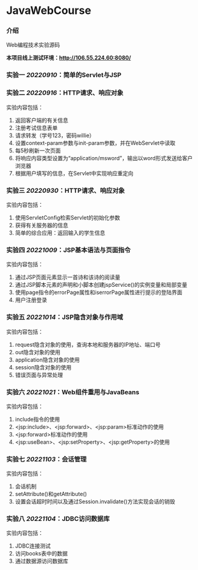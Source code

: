 # JavaWebCourse

### 介绍
Web编程技术实验源码

**本项目线上测试环境：http://106.55.224.60:8080/**

### 实验一 *20220910*：简单的Servlet与JSP

### 实验二 *20220916*：HTTP请求、响应对象

实验内容包括：

1. 返回客户端的有关信息
2. 注册考试信息表单
3. 请求转发（学号123，密码willie）
4. 设置context-param参数与init-param参数，并在WebServlet中读取
5. 每5秒刷新一次页面
6. 将响应内容类型设置为“application/msword”，输出以word形式发送给客户浏览器
7. 根据用户填写的信息，在Servlet中实现响应重定向

### 实验三 *20220930*：HTTP请求、响应对象

实验内容包括：

1. 使用ServletConfig检索Servlet的初始化参数
2. 获得有关服务器的信息
3. 简单的综合应用：返回输入的学生信息

### 实验四 *20221009*：JSP基本语法与页面指令

实验内容包括：

1. 通过JSP页面元素显示一首诗和该诗的阅读量
2. 通过JSP脚本元素的声明和小脚本创建jspService()的实例变量和局部变量
3. 使用page指令的errorPage属性和iserrorPage属性进行提示的登陆界面
4. 用户注册登录

### 实验五 *20221014*：JSP隐含对象与作用域

实验内容包括：

1. request隐含对象的使用，查询本地和服务器的IP地址、端口号
2. out隐含对象的使用
3. application隐含对象的使用
4. session隐含对象的使用
5. 错误页面与异常处理

### 实验六 *20221021*：Web组件重用与JavaBeans

实验内容包括：

1. include指令的使用
2. &lt;jsp:include&gt;、&lt;jsp:forward&gt;、&lt;jsp:param&gt;标准动作的使用
3. &lt;jsp:forward&gt;标准动作的使用
4. &lt;jsp:useBean&gt;、&lt;jsp:setProperty&gt;、&lt;jsp:getProperty&gt;的使用

### 实验七 *20221103*：会话管理

实验内容包括：

1. 会话机制
2. setAttribute()和getAttribute()
3. 设置会话超时时间以及通过Session.invalidate()方法实现会话的销毁

### 实验八 *20221104*：JDBC访问数据库

实验内容包括：

1. JDBC连接测试
2. 访问books表中的数据
3. 通过数据源访问数据库